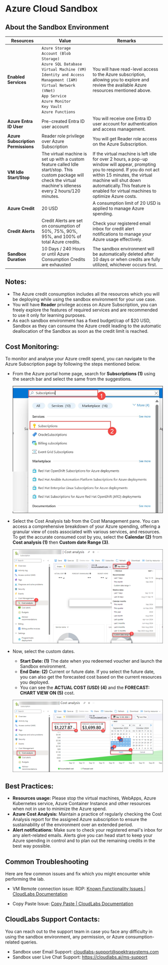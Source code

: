 # Azure Cloud Sandbox



## About the Sandbox Environment

| Resources | Value | Remarks |
| --- | --- | --- |
| **Enabled Services** | `Azure Storage Account (Blob Storage)` <br> `Azure SQL Database` <br> `Virtual Machine (VM)` <br> `Identity and Access Management (IAM)` <br> `Virtual Network (VNet)` <br> `App Service` <br> `Azure Monitor` <br> `Key Vault` <br> `Azure Functions` | You will have read-level access to the Azure subscription, allowing you to explore and review the available Azure resources mentioned above. |
| **Azure Entra ID User** | Pre-created Entra ID user account | You will receive one Entra ID user account for authentication and access management. |
| **Azure Subscription Permissions** | Reader role privilege over Azure Subscription | You will get Reader role access on the Azure Subscription. |
|**VM Idle Start/Stop**|The virtual machine is set up with a custom feature called Idle start/stop. This custom package will check the virtual machine's idleness every 2 hours/120 minutes. | If the virtual machine is left idle for over 2 hours, a pop-up window will appear, prompting you to respond. If you do not act within 15 minutes, the virtual machine will shut down automatically.This feature is enabled for virtual machines to optimize Azure costs.|
| **Azure Credit** | 20 USD | A consumption limit of 20 USD is applied to manage Azure spending. |
| **Credit Alerts** | Credit Alerts are set on consumption of 50%, 75%, 90%, 95%, and 100% of total Azure credits. | Check your registered email inbox for credit alert notifications to manage your Azure usage effectively. |
| **Sandbox Duration** | 10 Days / 240 Hours or until Azure Consumption Credits are exhausted | The sandbox environment will be automatically deleted after 10 days or when credits are fully utilized, whichever occurs first. |


## Notes:
* The Azure credit consumption includes all the resources which you will be deploying while using the sandbox environment for your use case. 
* You will have **Reader** privilege access on Azure Subscription, you can freely explore the features of required services and are recommended to use it only for learning purposes. 
* As each sandbox environment has a fixed budget/cap of $20 USD, Sandbox as they can consume the Azure credit leading to the automatic deallocation of the Sandbox as soon as the credit limit is reached.  

## Cost Monitoring:
To monitor and analyse your Azure credit spend, you can navigate to the Azure Subscription page by following the steps mentioned below.
+ From the Azure portal home page, search for **Subscriptions (1)** using the search bar and select the same from the suggestions.
  
  ![](media/subscription-01.jpg)
  
+ Select the Cost Analysis tab from the Cost Management pane. You can access a comprehensive breakdown of your Azure spending, offering a granular view of costs associated with various services, and resources. To get the accurate consumed cost by you, select the **Calendar (2)** from **Cost analysis (1)**  then **Custom date Range (3)**.

   ![](media/costanlysis.png)

+ Now, select the custom dates.
    + **Start Date: (1)** The date when you redeemed voucher and launch the Sandbox environment.
    + **End Date: (2)** Current or future date. If you select the future date, you can also get the forecasted cost based on the current resources you deployed.
    + You can see the **ACTUAL COST (USD) (4)** and the **FORECAST: CHART VIEW ON (5)** cost.

   ![](media/costanylysis-02.png)

## Best Practices:
+ **Resources usage:** Please stop the virtual machines, WebApps, Azure Kubernetes service, Azure Container Instance and other resources when not in use to minimize the Azure spend.
+ **Azure Cost Analysis:** Maintain a practice of regularly checking the Cost Analysis report for the assigned Azure subscription to ensure the sustainability of the environment over an extended period.
+ **Alert notifications:** Make sure to check your registered email's inbox for any alert-related emails. Alerts give you can head start to keep your Azure spending in control and to plan out the remaining credits in the best way possible.

## Common Troubleshooting

Here are few common issues and fix which you might encounter while performing the lab.

- VM Remote connection issue: RDP: [Known Functionality Issues | CloudLabs Documentation](https://docs.cloudlabs.ai/Learner/Troubleshooting/RDP/)

- Copy Paste Issue: [Copy Paste | CloudLabs Documentation](https://docs.cloudlabs.ai/Learner/Troubleshooting/CopyPaste/)

## CloudLabs Support Contacts:
You can reach out to the support team in case you face any difficulty in using the sandbox environment, any permission, or Azure consumption-related queries.

* Sandbox user Email Support:  cloudlabs-support@spektrasystems.com
* Sandbox user Live Chat Support: https://cloudlabs.ai/ms-support



